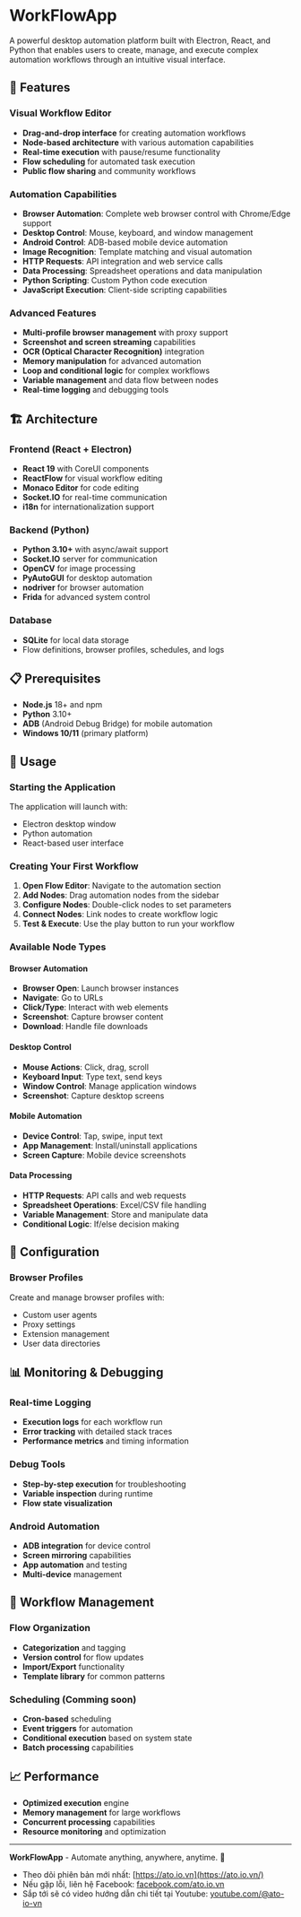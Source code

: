 # WorkFlowApp

A powerful desktop automation platform built with Electron, React, and Python that enables users to create, manage, and execute complex automation workflows through an intuitive visual interface.

## 🚀 Features

### Visual Workflow Editor
- **Drag-and-drop interface** for creating automation workflows
- **Node-based architecture** with various automation capabilities
- **Real-time execution** with pause/resume functionality
- **Flow scheduling** for automated task execution
- **Public flow sharing** and community workflows

### Automation Capabilities
- **Browser Automation**: Complete web browser control with Chrome/Edge support
- **Desktop Control**: Mouse, keyboard, and window management
- **Android Control**: ADB-based mobile device automation
- **Image Recognition**: Template matching and visual automation
- **HTTP Requests**: API integration and web service calls
- **Data Processing**: Spreadsheet operations and data manipulation
- **Python Scripting**: Custom Python code execution
- **JavaScript Execution**: Client-side scripting capabilities

### Advanced Features
- **Multi-profile browser management** with proxy support
- **Screenshot and screen streaming** capabilities
- **OCR (Optical Character Recognition)** integration
- **Memory manipulation** for advanced automation
- **Loop and conditional logic** for complex workflows
- **Variable management** and data flow between nodes
- **Real-time logging** and debugging tools

## 🏗️ Architecture

### Frontend (React + Electron)
- **React 19** with CoreUI components
- **ReactFlow** for visual workflow editing
- **Monaco Editor** for code editing
- **Socket.IO** for real-time communication
- **i18n** for internationalization support

### Backend (Python)
- **Python 3.10+** with async/await support
- **Socket.IO** server for communication
- **OpenCV** for image processing
- **PyAutoGUI** for desktop automation
- **nodriver** for browser automation
- **Frida** for advanced system control

### Database
- **SQLite** for local data storage
- Flow definitions, browser profiles, schedules, and logs

## 📋 Prerequisites

- **Node.js** 18+ and npm
- **Python** 3.10+
- **ADB** (Android Debug Bridge) for mobile automation
- **Windows 10/11** (primary platform)

## 🚀 Usage

### Starting the Application

The application will launch with:
- Electron desktop window
- Python automation
- React-based user interface

### Creating Your First Workflow

1. **Open Flow Editor**: Navigate to the automation section
2. **Add Nodes**: Drag automation nodes from the sidebar
3. **Configure Nodes**: Double-click nodes to set parameters
4. **Connect Nodes**: Link nodes to create workflow logic
5. **Test & Execute**: Use the play button to run your workflow

### Available Node Types

#### Browser Automation
- **Browser Open**: Launch browser instances
- **Navigate**: Go to URLs
- **Click/Type**: Interact with web elements
- **Screenshot**: Capture browser content
- **Download**: Handle file downloads

#### Desktop Control
- **Mouse Actions**: Click, drag, scroll
- **Keyboard Input**: Type text, send keys
- **Window Control**: Manage application windows
- **Screenshot**: Capture desktop screens

#### Mobile Automation
- **Device Control**: Tap, swipe, input text
- **App Management**: Install/uninstall applications
- **Screen Capture**: Mobile device screenshots

#### Data Processing
- **HTTP Requests**: API calls and web requests
- **Spreadsheet Operations**: Excel/CSV file handling
- **Variable Management**: Store and manipulate data
- **Conditional Logic**: If/else decision making

## 🔧 Configuration

### Browser Profiles
Create and manage browser profiles with:
- Custom user agents
- Proxy settings
- Extension management
- User data directories

## 📊 Monitoring & Debugging

### Real-time Logging
- **Execution logs** for each workflow run
- **Error tracking** with detailed stack traces
- **Performance metrics** and timing information

### Debug Tools
- **Step-by-step execution** for troubleshooting
- **Variable inspection** during runtime
- **Flow state visualization**

### Android Automation
- **ADB integration** for device control
- **Screen mirroring** capabilities
- **App automation** and testing
- **Multi-device** management

## 🔄 Workflow Management

### Flow Organization
- **Categorization** and tagging
- **Version control** for flow updates
- **Import/Export** functionality
- **Template library** for common patterns

### Scheduling (Comming soon)
- **Cron-based** scheduling
- **Event triggers** for automation
- **Conditional execution** based on system state
- **Batch processing** capabilities

## 📈 Performance

- **Optimized execution** engine
- **Memory management** for large workflows
- **Concurrent processing** capabilities
- **Resource monitoring** and optimization

---

**WorkFlowApp** - Automate anything, anywhere, anytime. 🚀


- Theo dõi phiên bản mới nhất: [https://ato.io.vn](https://ato.io.vn/)
- Nếu gặp lỗi, liên hệ Facebook: [facebook.com/ato.io.vn](https://www.facebook.com/profile.php?id=61570035639741)
- Sắp tới sẽ có video hướng dẫn chi tiết tại Youtube: [youtube.com/@ato-io-vn](https://www.youtube.com/@ato-io-vn)
